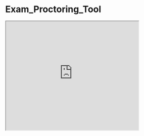 # Exam_Proctoring_Tool
<html>
<body>

<iframe width="420" height="345" src="https://www.youtube.com/watch?v=8lMAZQHK11s&list=LL&index=4&t=32s&ab_channel=NehaPandit">
</iframe>

</body>
</html>




